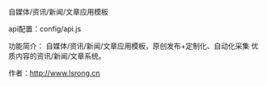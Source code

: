 自媒体/资讯/新闻/文章应用模板

api配置：config/api.js


功能简介：
自媒体/资讯/新闻/文章应用模板，原创发布+定制化、自动化采集 优质内容的资讯/新闻/文章系统。

作者：http://www.lsrong.cn
